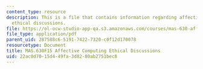 ```yaml
---
content_type: resource
description: This is a file that contains information regarding affective computing
  ethical discussions.
file: https://ol-ocw-studio-app-qa.s3.amazonaws.com/courses/mas-630-affective-computing-fall-2015/22ac0d7015d449fa3d8280ab2751bec8_MITMAS_630F15_Ethical.pdf
file_type: application/pdf
parent_uid: 287588c6-5191-7422-7320-c0f12d170078
resourcetype: Document
title: MAS.630F15 Affective Computing Ethical Discussions
uid: 22ac0d70-15d4-49fa-3d82-80ab2751bec8
---
```

